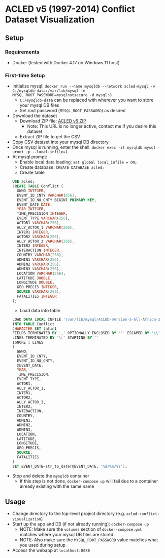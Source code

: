 # ACLED v5 (1997-2014) Conflict Dataset Visualization

## Setup

### Requirements
* Docker (tested with Docker 4.17 on Windows 11 host)

### First-time Setup
* Initialize mysql: `docker run --name mysqldb --network acled-mysql -v C:/mysqldb-data:/var/lib/mysql -e MYSQL_ROOT_PASSWORD=mysqlnotsecure -d mysql:8`
  * `C:/mysqldb-data` can be replaced with wherever you want to store your mysql DB files
  * Set root password (`MYSQL_ROOT_PASSWORD`) as desired
* Download the dataset
  * Download ZIP file: [ACLED v5 ZIP](http://www.acleddata.com/wp-content/uploads/2015/06/ACLED-Version-5-All-Africa-1997-2014_dyadic_Updated_csv-no-notes.zip)
    * Note: This URL is no longer active, contact me if you desire this dataset
  * Extract ZIP file to get the CSV
* Copy CSV dataset into your mysql DB directory
* Once mysql is running, enter the shell: `docker exec -it mysqldb mysql -uroot -p --local-infile=1`
* At mysql prompt:
  * Enable local data loading: `set global local_infile = ON;`
  * Create database: `CREATE DATABASE acled;`
  * Create table
  ```sql
  USE acled;
  CREATE TABLE Conflict (
    GWNO INTEGER,
    EVENT_ID_CNTY VARCHAR(256),
    EVENT_ID_NO_CNTY BIGINT PRIMARY KEY,
    EVENT_DATE DATE,
    YEAR INTEGER,
    TIME_PRECISION INTEGER,
    EVENT_TYPE VARCHAR(256),
    ACTOR1 VARCHAR(256),
    ALLY_ACTOR_1 VARCHAR(256),
    INTER1 INTEGER,
    ACTOR2 VARCHAR(256),
    ALLY_ACTOR_2 VARCHAR(256),
    INTER2 INTEGER,
    INTERACTION INTEGER,
    COUNTRY VARCHAR(256),
    ADMIN1 VARCHAR(256),
    ADMIN2 VARCHAR(256),
    ADMIN3 VARCHAR(256),
    LOCATION VARCHAR(256),
    LATITUDE DOUBLE,
    LONGITUDE DOUBLE,
    GEO_PRECIS INTEGER,
    SOURCE VARCHAR(256),
    FATALITIES INTEGER
  );
  ```
  * Load data into table
  ```sql
  LOAD DATA LOCAL INFILE '/var/lib/mysql/ACLED-Version-5-All-Africa-1997-2014_dyadic_Updated_no_notes.csv'
  INTO TABLE Conflict
  CHARACTER SET latin1
  FIELDS TERMINATED BY ',' OPTIONALLY ENCLOSED BY '"' ESCAPED BY '\\'
  LINES TERMINATED BY '\r' STARTING BY ''
  IGNORE 1 LINES
  (
    GWNO,
    EVENT_ID_CNTY,
    EVENT_ID_NO_CNTY,
    @EVENT_DATE,
    YEAR,
    TIME_PRECISION,
    EVENT_TYPE,
    ACTOR1,
    ALLY_ACTOR_1,
    INTER1,
    ACTOR2,
    ALLY_ACTOR_2,
    INTER2,
    INTERACTION,
    COUNTRY,
    ADMIN1,
    ADMIN2,
    ADMIN3,
    LOCATION,
    LATITUDE,
    LONGITUDE,
    GEO_PRECIS,
    SOURCE,
    FATALITIES
  )
  SET EVENT_DATE=str_to_date(@EVENT_DATE, '%d/%m/%Y');
  ```
* Stop and delete the `mysqldb` container
  * If this step is not done, `docker-compose up` will fail due to a container already existing with the same name

## Usage
* Change directory to the top-level project directory (e.g. `acled-conflict-visualization`)
* Start up the app and DB (if not already running): `docker-compose up`
  * NOTE: Make sure the `volumes` section of `docker-compose.yml` matches where your mysql DB files are stored
  * NOTE: Also make sure the `MYSQL_ROOT_PASSWORD` value matches what you used during setup
* Access the webapp at `localhost:8080`
